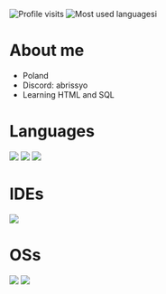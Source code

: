 
![Profile visits](https://komarev.com/ghpvc/?username=TwojaNazwaUzytkownika&label=Odwiedziny%20profilu&color=blue&style=flat)
![Most used languagesi](https://github-readme-stats.vercel.app/api/top-langs/?username=TwojaNazwaUzytkownika&layout=compact&theme=radical)

# About me
- Poland
- Discord: abrissyo
- Learning HTML and SQL

# Languages
![](https://img.shields.io/badge/Python-FFD43B?style=for-the-badge&logo=python&logoColor=blue)
![](https://img.shields.io/badge/PHP-FFD43B?style=for-the-badge&logo=php&logoColor=blue)
![](https://img.shields.io/badge/C++-FFD43B?style=for-the-badge&logo=cpp&logoColor=blue)

# IDEs
![](https://img.shields.io/badge/VS_Code-0078D4?style=for-the-badge&logo=visual%20studio%20code&logoColor=white)
# OSs
![](https://img.shields.io/badge/Debian-0078D6?style=for-the-badge&logo=windows&logoColor=white)
![](https://img.shields.io/badge/ArchLinux-0078D6?style=for-the-badge&logo=kali&logoColor=white)
